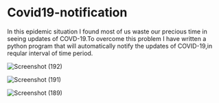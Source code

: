# Covid19-notification

In this epidemic situation I found most of us waste our precious time in seeing updates of COVD-19.To overcome this problem I have written a python program that will automatically notify  the updates of COVID-19,in reqular interval of time period.

![Screenshot (192)](https://user-images.githubusercontent.com/46849594/79705221-8ab3be80-82d2-11ea-80a0-9e3a78725114.png)

![Screenshot (191)](https://user-images.githubusercontent.com/46849594/79705225-8f787280-82d2-11ea-84bd-290049a8f886.png)

![Screenshot (189)](https://user-images.githubusercontent.com/46849594/79705229-92736300-82d2-11ea-8607-7af5696a68d4.png)

